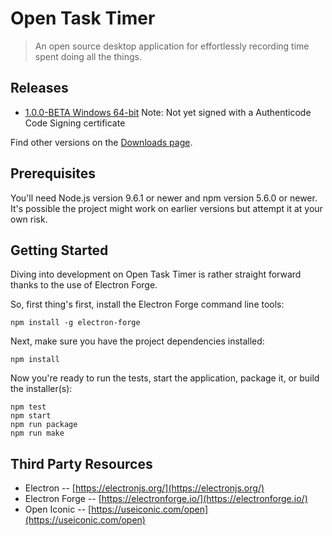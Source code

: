 # Open Task Timer

> An open source desktop application for effortlessly recording time spent doing all the things.

## Releases

* [1.0.0-BETA Windows 64-bit](https://bitbucket.org/nemesisx00/open-task-timer/downloads/Open%20Task%20Timer-1.0.0-BETA%20Setup.exe) Note: Not yet signed with a Authenticode Code Signing certificate

Find other versions on the [Downloads page](https://bitbucket.org/nemesisx00/open-task-timer/downloads/).

## Prerequisites

You'll need Node.js version 9.6.1 or newer and npm version 5.6.0 or newer.
It's possible the project might work on earlier versions but attempt it at your own risk.

## Getting Started

Diving into development on Open Task Timer is rather straight forward thanks to the use of Electron Forge.

So, first thing's first, install the Electron Forge command line tools:
```
npm install -g electron-forge
```

Next, make sure you have the project dependencies installed:
```
npm install
```

Now you're ready to run the tests, start the application, package it, or build the installer(s):
```
npm test
npm start
npm run package
npm run make
```

## Third Party Resources

* Electron -- [https://electronjs.org/](https://electronjs.org/)
* Electron Forge -- [https://electronforge.io/](https://electronforge.io/)
* Open Iconic -- [https://useiconic.com/open](https://useiconic.com/open)